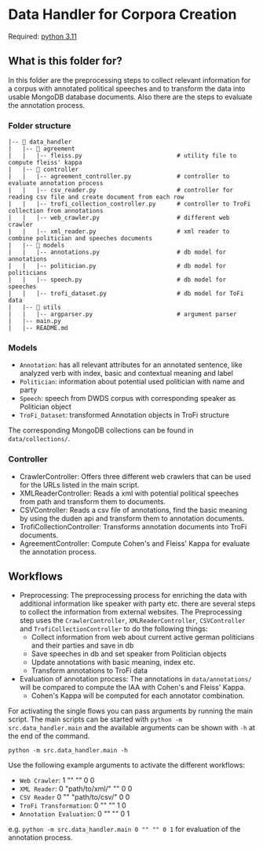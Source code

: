# Data Handler for Corpora Creation

Required: [python 3.11](https://docs.python.org/3.11/contents.html)


## What is this folder for?
In this folder are the preprocessing steps to collect relevant information for a corpus
with annotated political speeches and to transform the data into usable MongoDB database 
documents. Also there are the steps to evaluate the annotation process.

### Folder structure

```
|-- 📁 data_handler
|   |-- 📁 agreement
|   |   |-- fleiss.py                           # utility file to compute fleiss' kappa
|   |-- 📁 controller    
|   |   |-- agreement_controller.py             # controller to evaluate annotation process      
|   |   |-- csv_reader.py                       # controller for reading csv file and create document from each row
|   |   |-- trofi_collection_controller.py      # controller to TroFi collection from annotations    
|   |   |-- web_crawler.py                      # different web crawler         
|   |   |-- xml_reader.py                       # xml reader to combine politician and speeches documents
|   |-- 📁 models    
|   |   |-- annotations.py                      # db model for annotations           
|   |   |-- politician.py                       # db model for politicians               
|   |   |-- speech.py                           # db model for speeches          
|   |   |-- trofi_dataset.py                    # db model for ToFi data
|   |-- 📁 utils  
|   |   |-- argparser.py                        # argument parser         
|   |-- main.py  
|   |-- README.md
```

### Models
- `Annotation`: has all relevant attributes for an annotated sentence, like analyzed verb with index, basic and contextual meaning and label
- `Politician`: information about potential used politician with name and party
- `Speech`: speech from DWDS corpus with corresponding speaker as Politician object
- `TroFi_Dataset`: transformed Annotation objects in TroFi structure

The corresponding MongoDB collections can be found in `data/collections/`.

### Controller
- CrawlerController: Offers three different web crawlers that can be used for the URLs listed in the main script.
- XMLReaderController: Reads a xml with potential political speeches from path and transform them to documents.
- CSVController: Reads a csv file of annotations, find the basic meaning by using the duden api and transform them to annotation documents.
- TrofiCollectionController: Transforms annotation documents into TroFi documents.
- AgreementController: Compute Cohen's and Fleiss' Kappa for evaluate the annotation process.

## Workflows
- Preprocessing: The preprocessing process for enriching the data with additional information like speaker with party
etc. there are several steps to collect the information from external websites.
The Preprocessing step uses the `CrawlerController`, `XMLReaderController`, `CSVController` and `TrofiCollectionController`
to do the following things:
  - Collect information from web about current active german politicians and their parties and save in db
  - Save speeches in db and set speaker from Politician objects
  - Update annotations with basic meaning, index etc.
  - Transform annotations to TroFi data
- Evaluation of annotation process: The annotations in `data/annotations/` will be compared to compute the IAA with
Cohen's and Fleiss' Kappa.
  - Cohen's Kappa will be computed for each annotator combination.

For activating the single flows you can pass arguments by running the main script.
The main scripts can be started with `python -m src.data_handler.main` and the available arguments can be 
shown with `-h` at the end of the command.

`python -m src.data_handler.main -h`

Use the following example arguments to activate the different workflows:
- `Web Crawler`: 1 "" "" 0 0
- `XML Reader`: 0 "path/to/xml/" "" 0 0
- `CSV Reader` 0 "" "path/to/csv/" 0 0
- `TroFi Transformation`: 0 "" "" 1 0
- `Annotation Evaluation`: 0 "" "" 0 1

e.g. `python -m src.data_handler.main 0 "" "" 0 1` for evaluation of the annotation process.